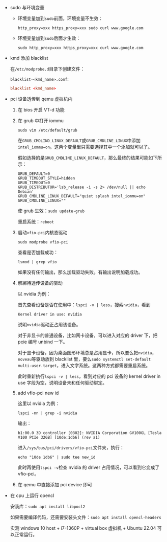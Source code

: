 * sudo 与环境变量

    * 环境变量加到`sudo`前面，环境变量不生效：

        `http_proxy=xxx https_proxy=xxx sudo curl www.google.com`

    * 环境变量加到`sudo`后面才生效：

        `sudo http_proxy=xxx https_proxy=xxx curl www.google.com`

* kmd 添加 blacklist

    在`/etc/modprobe.d`目录下创建文件：

    `blacklist-<kmd_name>.conf`:

    ```conf
    blacklist <kmd_name>
    ```

* pci 设备透传到 qemu 虚拟机内

    1. 在 bios 开启 VT-d 功能

    2. 在 grub 中打开 iommu

        `sudo vim /etc/default/grub`

        在`GRUB_CMDLIND_LINUX_DEFAULT`或`GRUB_CMDLINE_LINUX`中添加`intel_iommu=on`。这两个变量里只需要选择其中一个添加就可以了。

        假如选择的是`GRUB_CMDLINE_LINUX_DEFAULT`，那么最终的结果可能如下所示：

        ```
        GRUB_DEFAULT=0
        GRUB_TIMEOUT_STYLE=hidden
        GRUB_TIMEOUT=0
        GRUB_DISTRIBUTOR='lsb_release -i -s 2> /dev/null || echo Debian'
        GRUB_CMDLINE_LINUX_DEFAULT="quiet splash intel_iommu=on"
        GRUB_CMDLINE_LINUX=""
        ```

        使 grub 生效：`sudo update-grub`

        重启系统：`reboot`

    3. 启动`vfio-pci`内核态驱动

        `sudo modprobe vfio-pci`

        查看是否加载成功：

        `lsmod | grep vfio`

        如果没有任何输出，那么加载驱动失败。有输出说明加载成功。

    4. 解綁待透传设备的驱动

        以 nvidia 为例：

        首先查看设备是否在使用中：`lspci -v | less`，搜索`nvidia`，看到

        ```
        Kernel driver in use: nvidia
        ```

        说明`nvidia`驱动正占用该设备。

        对于非显卡的普通设备，比如网卡设备，可以进入对应的 driver 下，把 pcie 编号 unbind 一下。

        对于显卡设备，因为桌面图形环境总是占用显卡，所以要么把`nvidia`，`noveau`等驱动放到 blacklist 里，要么`sudo systemctl set-default multi-user.target`，进入文字系统。这两种方式都需要重启系统。

        此时重新执行`lspci -v | less`，看到对应的 pci 设备的 kernel driver in use 字段为空，说明设备未和任何驱动绑定。

    5. add vfio-pci new id

        这里以 nvidia 为例：

        `lspci -nn | grep -i nvidia`

        输出：

        ```
        b1:00.0 3D controller [0302]: NVIDIA Corporation GV100GL [Tesla V100 PCIe 32GB] [10de:1db6] (rev a1)
        ```

        进入`/sys/bus/pci/drivers/vfio-pci`文件夹，执行：

        `echo "10de 1db6" | sudo tee new_id`

        此时再使用`lspci -v`检查 nvidia 的 driver 占用情况，可以看到它变成了 vfio-pci。

    6. 在 qemu 中直接添加 pci device 即可

* 在 cpu 上运行 opencl

    安装库：`sudo apt install libpocl2`

    如果需要编译代码，还需要安装头文件：`sudo apt install opencl-headers`

    实测 windows 10 host + i7-1360P + virtual box 虚拟机 + Ubuntu 22.04 可以正常运行。